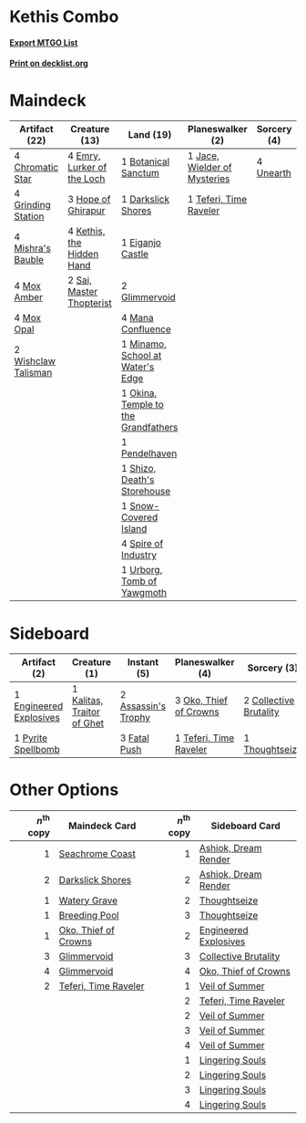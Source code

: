 # Kethis Combo

#### [Export MTGO List](../collection/Kethis%20Combo/Kethis%20Combo.txt)
#### [Print on decklist.org](http://decklist.org/?deckmain=1%09Botanical%20Sanctum%0A4%09Chromatic%20Star%0A1%09Darkslick%20Shores%0A1%09Eiganjo%20Castle%0A4%09Emry,%20Lurker%20of%20the%20Loch%0A2%09Glimmervoid%0A4%09Grinding%20Station%0A3%09Hope%20of%20Ghirapur%0A1%09Jace,%20Wielder%20of%20Mysteries%0A4%09Kethis,%20the%20Hidden%20Hand%0A4%09Mana%20Confluence%0A1%09Minamo,%20School%20at%20Water's%20Edge%0A4%09Mishra's%20Bauble%0A4%09Mox%20Amber%0A4%09Mox%20Opal%0A1%09Okina,%20Temple%20to%20the%20Grandfathers%0A1%09Pendelhaven%0A2%09Sai,%20Master%20Thopterist%0A1%09Shizo,%20Death's%20Storehouse%0A1%09Snow-Covered%20Island%0A4%09Spire%20of%20Industry%0A1%09Teferi,%20Time%20Raveler%0A4%09Unearth%0A1%09Urborg,%20Tomb%20of%20Yawgmoth%0A2%09Wishclaw%20Talisman&deckside=2%09Assassin's%20Trophy%0A2%09Collective%20Brutality%0A1%09Engineered%20Explosives%0A3%09Fatal%20Push%0A1%09Kalitas,%20Traitor%20of%20Ghet%0A3%09Oko,%20Thief%20of%20Crowns%0A1%09Pyrite%20Spellbomb%0A1%09Teferi,%20Time%20Raveler%0A1%09Thoughtseize)
# Maindeck

|                                        Artifact (22)                                         |                                            Creature (13)                                            |                                                  Land (19)                                                  |                                           Planeswalker (2)                                            |                                    Sorcery (4)                                     |
|----------------------------------------------------------------------------------------------|-----------------------------------------------------------------------------------------------------|-------------------------------------------------------------------------------------------------------------|-------------------------------------------------------------------------------------------------------|------------------------------------------------------------------------------------|
|4 [Chromatic Star](http://gatherer.wizards.com/Pages/Card/Details.aspx?multiverseid=135279)   |4 [Emry, Lurker of the Loch](http://gatherer.wizards.com/Pages/Card/Details.aspx?multiverseid=473005)|1 [Botanical Sanctum](http://gatherer.wizards.com/Pages/Card/Details.aspx?multiverseid=417817)               |1 [Jace, Wielder of Mysteries](http://gatherer.wizards.com/Pages/Card/Details.aspx?multiverseid=460981)|4 [Unearth](http://gatherer.wizards.com/Pages/Card/Details.aspx?multiverseid=442102)|
|4 [Grinding Station](http://gatherer.wizards.com/Pages/Card/Details.aspx?multiverseid=51229)  |3 [Hope of Ghirapur](http://gatherer.wizards.com/Pages/Card/Details.aspx?multiverseid=423821)        |1 [Darkslick Shores](http://gatherer.wizards.com/Pages/Card/Details.aspx?multiverseid=209400)                |1 [Teferi, Time Raveler](http://gatherer.wizards.com/Pages/Card/Details.aspx?multiverseid=461148)      |                                                                                    |
|4 [Mishra's Bauble](http://gatherer.wizards.com/Pages/Card/Details.aspx?multiverseid=122122)  |4 [Kethis, the Hidden Hand](http://gatherer.wizards.com/Pages/Card/Details.aspx?multiverseid=466965) |1 [Eiganjo Castle](http://gatherer.wizards.com/Pages/Card/Details.aspx?multiverseid=79205)                   |                                                                                                       |                                                                                    |
|4 [Mox Amber](http://gatherer.wizards.com/Pages/Card/Details.aspx?multiverseid=443112)        |2 [Sai, Master Thopterist](http://gatherer.wizards.com/Pages/Card/Details.aspx?multiverseid=447205)  |2 [Glimmervoid](http://gatherer.wizards.com/Pages/Card/Details.aspx?multiverseid=370425)                     |                                                                                                       |                                                                                    |
|4 [Mox Opal](http://gatherer.wizards.com/Pages/Card/Details.aspx?multiverseid=397719)         |                                                                                                     |4 [Mana Confluence](http://gatherer.wizards.com/Pages/Card/Details.aspx?multiverseid=409573)                 |                                                                                                       |                                                                                    |
|2 [Wishclaw Talisman](http://gatherer.wizards.com/Pages/Card/Details.aspx?multiverseid=473072)|                                                                                                     |1 [Minamo, School at Water's Edge](http://gatherer.wizards.com/Pages/Card/Details.aspx?multiverseid=79179)   |                                                                                                       |                                                                                    |
|                                                                                              |                                                                                                     |1 [Okina, Temple to the Grandfathers](http://gatherer.wizards.com/Pages/Card/Details.aspx?multiverseid=80251)|                                                                                                       |                                                                                    |
|                                                                                              |                                                                                                     |1 [Pendelhaven](http://gatherer.wizards.com/Pages/Card/Details.aspx?multiverseid=442233)                     |                                                                                                       |                                                                                    |
|                                                                                              |                                                                                                     |1 [Shizo, Death's Storehouse](http://gatherer.wizards.com/Pages/Card/Details.aspx?multiverseid=79186)        |                                                                                                       |                                                                                    |
|                                                                                              |                                                                                                     |1 [Snow-Covered Island](http://gatherer.wizards.com/Pages/Card/Details.aspx?multiverseid=121130)             |                                                                                                       |                                                                                    |
|                                                                                              |                                                                                                     |4 [Spire of Industry](http://gatherer.wizards.com/Pages/Card/Details.aspx?multiverseid=423851)               |                                                                                                       |                                                                                    |
|                                                                                              |                                                                                                     |1 [Urborg, Tomb of Yawgmoth](http://gatherer.wizards.com/Pages/Card/Details.aspx?multiverseid=383425)        |                                                                                                       |                                                                                    |


# Sideboard

|                                          Artifact (2)                                           |                                            Creature (1)                                             |                                         Instant (5)                                          |                                        Planeswalker (4)                                         |                                           Sorcery (3)                                           |
|-------------------------------------------------------------------------------------------------|-----------------------------------------------------------------------------------------------------|----------------------------------------------------------------------------------------------|-------------------------------------------------------------------------------------------------|-------------------------------------------------------------------------------------------------|
|1 [Engineered Explosives](http://gatherer.wizards.com/Pages/Card/Details.aspx?multiverseid=50139)|1 [Kalitas, Traitor of Ghet](http://gatherer.wizards.com/Pages/Card/Details.aspx?multiverseid=407596)|2 [Assassin's Trophy](http://gatherer.wizards.com/Pages/Card/Details.aspx?multiverseid=452902)|3 [Oko, Thief of Crowns](http://gatherer.wizards.com/Pages/Card/Details.aspx?multiverseid=473159)|2 [Collective Brutality](http://gatherer.wizards.com/Pages/Card/Details.aspx?multiverseid=414380)|
|1 [Pyrite Spellbomb](http://gatherer.wizards.com/Pages/Card/Details.aspx?multiverseid=442796)    |                                                                                                     |3 [Fatal Push](http://gatherer.wizards.com/Pages/Card/Details.aspx?multiverseid=423724)       |1 [Teferi, Time Raveler](http://gatherer.wizards.com/Pages/Card/Details.aspx?multiverseid=461148)|1 [Thoughtseize](http://gatherer.wizards.com/Pages/Card/Details.aspx?multiverseid=438676)        |


# Other Options

|*n*<sup>th</sup> copy|                                         Maindeck Card                                         |*n*<sup>th</sup> copy|                                        Sideboard Card                                         |
|--------------------:|-----------------------------------------------------------------------------------------------|--------------------:|-----------------------------------------------------------------------------------------------|
|                    1|[Seachrome Coast](http://gatherer.wizards.com/Pages/Card/Details.aspx?multiverseid=209399)     |                    1|[Ashiok, Dream Render](http://gatherer.wizards.com/Pages/Card/Details.aspx?multiverseid=461155)|
|                    2|[Darkslick Shores](http://gatherer.wizards.com/Pages/Card/Details.aspx?multiverseid=209400)    |                    2|[Ashiok, Dream Render](http://gatherer.wizards.com/Pages/Card/Details.aspx?multiverseid=461155)|
|                    1|[Watery Grave](http://gatherer.wizards.com/Pages/Card/Details.aspx?multiverseid=405114)        |                    2|[Thoughtseize](http://gatherer.wizards.com/Pages/Card/Details.aspx?multiverseid=438676)        |
|                    1|[Breeding Pool](http://gatherer.wizards.com/Pages/Card/Details.aspx?multiverseid=97088)        |                    3|[Thoughtseize](http://gatherer.wizards.com/Pages/Card/Details.aspx?multiverseid=438676)        |
|                    1|[Oko, Thief of Crowns](http://gatherer.wizards.com/Pages/Card/Details.aspx?multiverseid=473159)|                    2|[Engineered Explosives](http://gatherer.wizards.com/Pages/Card/Details.aspx?multiverseid=50139)|
|                    3|[Glimmervoid](http://gatherer.wizards.com/Pages/Card/Details.aspx?multiverseid=370425)         |                    3|[Collective Brutality](http://gatherer.wizards.com/Pages/Card/Details.aspx?multiverseid=414380)|
|                    4|[Glimmervoid](http://gatherer.wizards.com/Pages/Card/Details.aspx?multiverseid=370425)         |                    4|[Oko, Thief of Crowns](http://gatherer.wizards.com/Pages/Card/Details.aspx?multiverseid=473159)|
|                    2|[Teferi, Time Raveler](http://gatherer.wizards.com/Pages/Card/Details.aspx?multiverseid=461148)|                    1|[Veil of Summer](http://gatherer.wizards.com/Pages/Card/Details.aspx?multiverseid=466952)      |
|                     |                                                                                               |                    2|[Teferi, Time Raveler](http://gatherer.wizards.com/Pages/Card/Details.aspx?multiverseid=461148)|
|                     |                                                                                               |                    2|[Veil of Summer](http://gatherer.wizards.com/Pages/Card/Details.aspx?multiverseid=466952)      |
|                     |                                                                                               |                    3|[Veil of Summer](http://gatherer.wizards.com/Pages/Card/Details.aspx?multiverseid=466952)      |
|                     |                                                                                               |                    4|[Veil of Summer](http://gatherer.wizards.com/Pages/Card/Details.aspx?multiverseid=466952)      |
|                     |                                                                                               |                    1|[Lingering Souls](http://gatherer.wizards.com/Pages/Card/Details.aspx?multiverseid=368485)     |
|                     |                                                                                               |                    2|[Lingering Souls](http://gatherer.wizards.com/Pages/Card/Details.aspx?multiverseid=368485)     |
|                     |                                                                                               |                    3|[Lingering Souls](http://gatherer.wizards.com/Pages/Card/Details.aspx?multiverseid=368485)     |
|                     |                                                                                               |                    4|[Lingering Souls](http://gatherer.wizards.com/Pages/Card/Details.aspx?multiverseid=368485)     |

